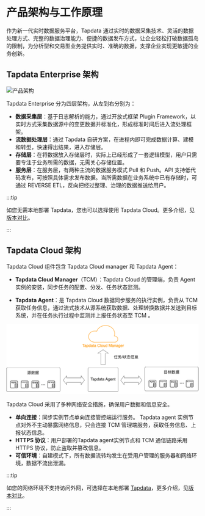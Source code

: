# 产品架构与工作原理

作为新一代实时数据服务平台，Tapdata 通过实时的数据采集技术、灵活的数据处理方式、完整的数据治理能力、便捷的数据发布方式，让企业轻松打破数据孤岛的限制，为分析型和交易型业务提供实时、准确的数据，支撑企业实现更敏捷的业务创新。

## Tapdata Enterprise 架构 

![产品架构](https://20778419.s21i.faiusr.com/3/2/ABUIABADGAAgtLr-lgYotInUhwYwgA84uAg.gif)

Tapdata Enterprise 分为四层架构，从左到右分别为：

- **数据采集层**：基于日志解析的能力，通过开放式框架 Plugin Framework，以实时方式采集数据源中的变更数据并标准化，形成标准时间后进入流处理框架。
- **流数据处理层**：通过 Tapdata 自研方案，在进程内即可完成数据计算、建模和转型，快速得出结果，进入存储层。
- **存储层**：在将数据放入存储层时，实际上已经形成了一套逻辑模型，用户只需要专注于业务所需的数据，无需关心存储位置。
- **服务层**：在服务层，有两种主流的数据服务模式 Pull 和 Push。API 支持低代码发布，可按照具体需求发布数据。当所需数据在业务系统中已有存储时，可通过 REVERSE ETL，反向把经过整理、治理的数据推送给用户。

:::tip

如您无需本地部署 Tapdata，您也可以选择使用 Tapdata Cloud。更多介绍，见[版本对比](https://tapdata.net/pricing.html)。

:::

## Tapdata Cloud 架构

Tapdata Cloud 组件包含 Tapdata Cloud manager 和 Tapdata Agent：

* **Tapdata Cloud Manager**（TCM）：Tapdata Cloud 的管理端，负责 Agent 实例的安装，同步任务的配置、分发、任务状态监测。

* **Tapdata Agent**：是 Tapdata Cloud 数据同步服务的执行实例，负责从 TCM 获取任务信息，通过流式技术从源系统获取数据、处理转换数据并发送到目标系统，并在任务执行过程中监测并上报任务状态至 TCM 。

![](../images/architecture.png)



Tapdata Cloud 采用了多种网络安全措施，确保用户数据和信息安全。

* **单向连接**：同步实例节点单向连接管控端运行服务。 Tapdata agent 实例节点对外不主动暴露网络信息，只会连接 TCM 管理端服务，获取任务信息、上报状态信息。
* **HTTPS 协议**：用户部署的Tapdata agent实例节点和 TCM 通信链路采用 HTTPS 协议，防止盗取并篡改信息。
* **可信环境**：自建模式下，所有数据流转均发生在受用户管理的服务器和网络环境，数据不流出泄漏。



:::tip

如您的网络环境不支持访问外网，可选择在本地部署 [Tapdata](https://tapdata.net/tapdata-enterprise.html)，更多介绍，见[版本对比](https://tapdata.net/pricing.html)。

:::
